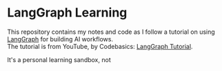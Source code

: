 # LangGraph Learning

This repository contains my notes and code as I follow a tutorial on using [LangGraph](https://github.com/langchain-ai/langgraph) for building AI workflows.  
The tutorial is from YouTube, by Codebasics: [LangGraph Tutorial](https://www.youtube.com/watch?v=CnXdddeZ4tQ).

It's a personal learning sandbox, not